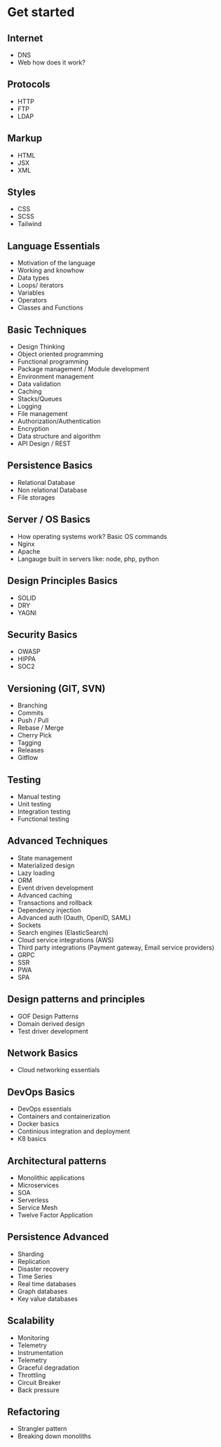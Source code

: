 # Get started
## Internet
- DNS
- Web how does it work?
## Protocols
- HTTP
- FTP
- LDAP
## Markup
- HTML
- JSX
- XML
## Styles
- CSS
- SCSS
- Tailwind
## Language Essentials
- Motivation of the language
- Working and knowhow
- Data types
- Loops/ iterators
- Variables
- Operators
- Classes and Functions
## Basic Techniques
- Design Thinking
- Object oriented programming
- Functional programming
- Package management / Module development
- Environment management
- Data validation
- Caching
- Stacks/Queues
- Logging
- File management
- Authorization/Authentication
- Encryption
- Data structure and algorithm
- API Design / REST
## Persistence Basics
- Relational Database
- Non relational Database
- File storages
## Server / OS Basics
- How operating systems work? Basic OS commands
- Nginx
- Apache
- Langauge built in servers like: node, php, python
## Design Principles Basics
- SOLID
- DRY
- YAGNI
## Security Basics
- OWASP
- HIPPA
- SOC2
## Versioning (GIT, SVN)
- Branching
- Commits
- Push / Pull
- Rebase / Merge
- Cherry Pick
- Tagging
- Releases
- Gitflow
## Testing
- Manual testing
- Unit testing
- Integration testing
- Functional testing
## Advanced Techniques
- State management
- Materialized design
- Lazy loading
- ORM
- Event driven development
- Advanced caching
- Transactions and rollback
- Dependency injection
- Advanced auth (Oauth, OpenID, SAML)
- Sockets
- Search engines (ElasticSearch)
- Cloud service integrations (AWS)
- Third party integrations (Payment gateway, Email service providers)
- GRPC
- SSR
- PWA
- SPA
## Design patterns and principles
- GOF Design Patterns
- Domain derived design
- Test driver development
## Network Basics
- Cloud networking essentials
## DevOps Basics
- DevOps essentials
- Containers and containerization
- Docker basics
- Continious integration and deployment
- K8 basics
## Architectural patterns
- Monolithic applications
- Microservices
- SOA
- Serverless
- Service Mesh
- Twelve Factor Application
## Persistence Advanced
- Sharding
- Replication
- Disaster recovery
- Time Series
- Real time databases
- Graph databases
- Key value databases
## Scalability
- Monitoring
- Telemetry
- Instrumentation
- Telemetry
- Graceful degradation
- Throttling
- Circuit Breaker
- Back pressure
## Refactoring
- Strangler pattern
- Breaking down monoliths